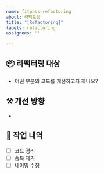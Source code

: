 ```yaml
---
name: fitpass-refactoring
about: 리펙토링
title: "[Refactoring]"
labels: refactoring
assignees: ''

---
```


## 📦 리팩터링 대상
- 어떤 부분의 코드를 개선하고자 하나요?

## ⚒️ 개선 방향
- 

## 📝 작업 내역
- [ ] 코드 정리
- [ ] 중복 제거
- [ ] 네이밍 수정
